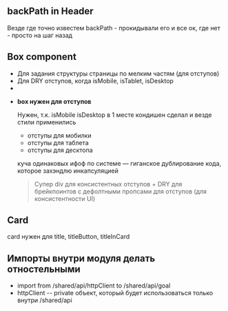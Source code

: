 ## backPath in Header
Везде где точно известем backPath - прокидывали его и все ок, где нет - просто на шаг назад

## Box component
* Для задания структуры страницы по мелким частям (для отступов)
* Для DRY отступов, когда isMobile, isTablet, isDesktop
* 
- **box нужен для отступов**

  Нужен, т.к. isMobile isDesktop в 1 месте кондишен сделал и везде стили применились

    - отступы для мобилки
    - отступы для таблета
    - отступы для десктопа

  куча одинаковых ифоф по системе — гиганское дублирование кода, которое захэндлю инкапсуляцией

  > Супер div для консистентных отступов + DRY для брейкпоинтов с дефолтными пропсами для отступов (для консистентности UI)
  >

## Сard
card нужен для title, titleButton, titleInCard

## Импорты внутри модуля делать отностельными
* import from /shared/api/httpClient to /shared/api/goal
* httpClient -- private объект, который будет использоваться только внутри /shared/api